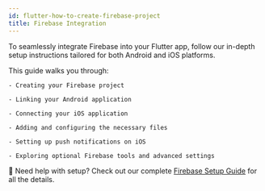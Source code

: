 ```yaml
---
id: flutter-how-to-create-firebase-project
title: Firebase Integration
---
```



To seamlessly integrate Firebase into your Flutter app, follow our in-depth setup instructions tailored for both Android and iOS platforms.

This guide walks you through:

    - Creating your Firebase project

    - Linking your Android application

    - Connecting your iOS application

    - Adding and configuring the necessary files

    - Setting up push notifications on iOS

    - Exploring optional Firebase tools and advanced settings

🔗 Need help with setup?
Check out our complete <a href="https://wrteam-in.github.io/common_app_doc/GeneralSettings/firebase" target="_blank" rel="noopener noreferrer">Firebase Setup Guide</a> for all the details.